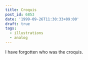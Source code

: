 ```yaml
---
title: Croquis
post_id: 6853
date: '1999-09-26T11:30:33+09:00'
draft: true
tags:
  - illustrations
  - analog
---
```


I have forgotten who was the croquis.
